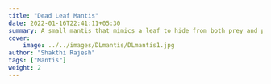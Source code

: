 ```yaml
---
title: "Dead Leaf Mantis"
date: 2022-01-16T22:41:11+05:30
summary: A small mantis that mimics a leaf to hide from both prey and predators...
cover:
    image: ../../images/DLmantis/DLmantis1.jpg
author: "Shakthi Rajesh"
tags: ["Mantis"]
weight: 2
---
```

